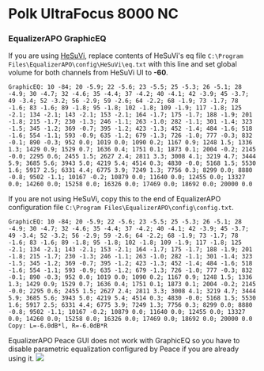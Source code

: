 # Polk UltraFocus 8000 NC
### EqualizerAPO GraphicEQ
If you are using [HeSuVi](https://sourceforge.net/projects/hesuvi/), replace contents of HeSuVi's eq file `C:\Program Files\EqualizerAPO\config\HeSuVi\eq.txt` with this line and set global volume for both channels from HeSuVi UI to **-60**.
```
GraphicEQ: 10 -84; 20 -5.9; 22 -5.6; 23 -5.5; 25 -5.3; 26 -5.1; 28 -4.9; 30 -4.7; 32 -4.6; 35 -4.4; 37 -4.2; 40 -4.1; 42 -3.9; 45 -3.7; 49 -3.4; 52 -3.2; 56 -2.9; 59 -2.6; 64 -2.2; 68 -1.9; 73 -1.7; 78 -1.6; 83 -1.6; 89 -1.8; 95 -1.8; 102 -1.8; 109 -1.9; 117 -1.8; 125 -2.1; 134 -2.1; 143 -2.1; 153 -2.1; 164 -1.7; 175 -1.7; 188 -1.9; 201 -1.8; 215 -1.7; 230 -1.3; 246 -1.1; 263 -1.0; 282 -1.1; 301 -1.4; 323 -1.5; 345 -1.2; 369 -0.7; 395 -1.2; 423 -1.3; 452 -1.4; 484 -1.6; 518 -1.6; 554 -1.1; 593 -0.9; 635 -1.2; 679 -1.3; 726 -1.0; 777 -0.3; 832 -0.1; 890 -0.3; 952 0.0; 1019 0.0; 1090 0.2; 1167 0.9; 1248 1.5; 1336 1.3; 1429 0.9; 1529 0.7; 1636 0.4; 1751 0.1; 1873 0.1; 2004 -0.2; 2145 -0.0; 2295 0.6; 2455 1.5; 2627 2.4; 2811 3.3; 3008 4.1; 3219 4.7; 3444 5.9; 3685 5.6; 3943 5.0; 4219 5.4; 4514 0.3; 4830 -0.0; 5168 1.5; 5530 1.6; 5917 2.5; 6331 4.4; 6775 3.9; 7249 1.3; 7756 0.3; 8299 0.0; 8880 -0.8; 9502 -1.1; 10167 -0.2; 10879 0.0; 11640 0.0; 12455 0.0; 13327 0.0; 14260 0.0; 15258 0.0; 16326 0.0; 17469 0.0; 18692 0.0; 20000 0.0
```
If you are not using HeSuVi, copy this to the end of EqualizerAPO configuration file `C:\Program Files\EqualizerAPO\config\config.txt`.
```
GraphicEQ: 10 -84; 20 -5.9; 22 -5.6; 23 -5.5; 25 -5.3; 26 -5.1; 28 -4.9; 30 -4.7; 32 -4.6; 35 -4.4; 37 -4.2; 40 -4.1; 42 -3.9; 45 -3.7; 49 -3.4; 52 -3.2; 56 -2.9; 59 -2.6; 64 -2.2; 68 -1.9; 73 -1.7; 78 -1.6; 83 -1.6; 89 -1.8; 95 -1.8; 102 -1.8; 109 -1.9; 117 -1.8; 125 -2.1; 134 -2.1; 143 -2.1; 153 -2.1; 164 -1.7; 175 -1.7; 188 -1.9; 201 -1.8; 215 -1.7; 230 -1.3; 246 -1.1; 263 -1.0; 282 -1.1; 301 -1.4; 323 -1.5; 345 -1.2; 369 -0.7; 395 -1.2; 423 -1.3; 452 -1.4; 484 -1.6; 518 -1.6; 554 -1.1; 593 -0.9; 635 -1.2; 679 -1.3; 726 -1.0; 777 -0.3; 832 -0.1; 890 -0.3; 952 0.0; 1019 0.0; 1090 0.2; 1167 0.9; 1248 1.5; 1336 1.3; 1429 0.9; 1529 0.7; 1636 0.4; 1751 0.1; 1873 0.1; 2004 -0.2; 2145 -0.0; 2295 0.6; 2455 1.5; 2627 2.4; 2811 3.3; 3008 4.1; 3219 4.7; 3444 5.9; 3685 5.6; 3943 5.0; 4219 5.4; 4514 0.3; 4830 -0.0; 5168 1.5; 5530 1.6; 5917 2.5; 6331 4.4; 6775 3.9; 7249 1.3; 7756 0.3; 8299 0.0; 8880 -0.8; 9502 -1.1; 10167 -0.2; 10879 0.0; 11640 0.0; 12455 0.0; 13327 0.0; 14260 0.0; 15258 0.0; 16326 0.0; 17469 0.0; 18692 0.0; 20000 0.0
Copy: L=-6.0dB*l, R=-6.0dB*R
```
EqualizerAPO Peace GUI does not work with GraphicEQ so you have to disable parametric equalization configured by Peace if you are already using it.
![](https://raw.githubusercontent.com/jaakkopasanen/AutoEq/master/results/SBAF-Serious/headphoncecom/onear/Polk%20UltraFocus%208000%20NC/Polk%20UltraFocus%208000%20NC.png)

